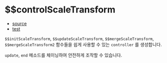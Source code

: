 # \$\$controlScaleTransform

- [source](./controlScaleTransform.index.js)
- [test](./controlScaleTransform.spec.js)

`$$initScaleTransform`, `$$updateScaleTransform`, `$$mergeScaleTransform`, `$$mergeScaleTransform2` 함수들을
쉽게 사용할 수 있는 `controller` 를 생성합니다.

`update`, `end` 메소드를 체이닝하여 안전하게 조작할 수 있습니다.
